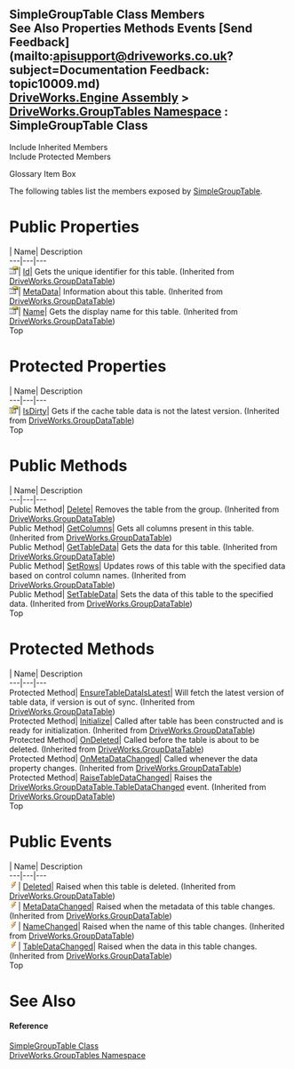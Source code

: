 SimpleGroupTable Class Members   
See Also Properties Methods Events [Send Feedback](mailto:apisupport@driveworks.co.uk?subject=Documentation Feedback: topic10009.md)  
[DriveWorks.Engine Assembly](topic2156.md) > [DriveWorks.GroupTables Namespace](topic10007.md) : SimpleGroupTable Class  
---  
  
Include Inherited Members    
Include Protected Members  


Glossary Item Box

The following tables list the members exposed by [SimpleGroupTable](topic10009.md).

# Public Properties

| Name| Description  
---|---|---  
![Public Property](dotnetimages/publicProperty.gif)| [Id](topic3128.md)| Gets the unique identifier for this table. (Inherited from [DriveWorks.GroupDataTable](topic3110.md))  
![Public Property](dotnetimages/publicProperty.gif)| [MetaData](topic3130.md)| Information about this table. (Inherited from [DriveWorks.GroupDataTable](topic3110.md))  
![Public Property](dotnetimages/publicProperty.gif)| [Name](topic3131.md)| Gets the display name for this table. (Inherited from [DriveWorks.GroupDataTable](topic3110.md))  
Top

# Protected Properties

| Name| Description  
---|---|---  
![Protected Property](dotnetimages/protectedProperty.gif)| [IsDirty](topic3129.md)| Gets if the cache table data is not the latest version. (Inherited from [DriveWorks.GroupDataTable](topic3110.md))  
Top

# Public Methods

| Name| Description  
---|---|---  
Public Method| [Delete](topic3117.md)| Removes the table from the group. (Inherited from [DriveWorks.GroupDataTable](topic3110.md))  
Public Method| [GetColumns](topic3119.md)| Gets all columns present in this table. (Inherited from [DriveWorks.GroupDataTable](topic3110.md))  
Public Method| [GetTableData](topic3120.md)| Gets the data for this table. (Inherited from [DriveWorks.GroupDataTable](topic3110.md))  
Public Method| [SetRows](topic3126.md)| Updates rows of this table with the specified data based on control column names. (Inherited from [DriveWorks.GroupDataTable](topic3110.md))  
Public Method| [SetTableData](topic3127.md)| Sets the data of this table to the specified data. (Inherited from [DriveWorks.GroupDataTable](topic3110.md))  
Top

# Protected Methods

| Name| Description  
---|---|---  
Protected Method| [EnsureTableDataIsLatest](topic3118.md)| Will fetch the latest version of table data, if version is out of sync. (Inherited from [DriveWorks.GroupDataTable](topic3110.md))  
Protected Method| [Initialize](topic3122.md)| Called after table has been constructed and is ready for initialization. (Inherited from [DriveWorks.GroupDataTable](topic3110.md))  
Protected Method| [OnDeleted](topic3123.md)| Called before the table is about to be deleted. (Inherited from [DriveWorks.GroupDataTable](topic3110.md))  
Protected Method| [OnMetaDataChanged](topic3124.md)| Called whenever the data property changes. (Inherited from [DriveWorks.GroupDataTable](topic3110.md))  
Protected Method| [RaiseTableDataChanged](topic3125.md)| Raises the [DriveWorks.GroupDataTable.TableDataChanged](topic3135.md) event. (Inherited from [DriveWorks.GroupDataTable](topic3110.md))  
Top

# Public Events

| Name| Description  
---|---|---  
![Public Event](dotnetimages/publicEvent.gif)| [Deleted](topic3132.md)| Raised when this table is deleted. (Inherited from [DriveWorks.GroupDataTable](topic3110.md))  
![Public Event](dotnetimages/publicEvent.gif)| [MetaDataChanged](topic3133.md)| Raised when the metadata of this table changes. (Inherited from [DriveWorks.GroupDataTable](topic3110.md))  
![Public Event](dotnetimages/publicEvent.gif)| [NameChanged](topic3134.md)| Raised when the name of this table changes. (Inherited from [DriveWorks.GroupDataTable](topic3110.md))  
![Public Event](dotnetimages/publicEvent.gif)| [TableDataChanged](topic3135.md)| Raised when the data in this table changes. (Inherited from [DriveWorks.GroupDataTable](topic3110.md))  
Top

# See Also

#### Reference

[SimpleGroupTable Class](topic10009.md)   
[DriveWorks.GroupTables Namespace](topic10007.md)


